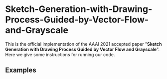 # Sketch-Generation-with-Drawing-Process-Guided-by-Vector-Flow-and-Grayscale
This is the official implementation of the AAAI 2021 accepted paper "**Sketch Generation with Drawing Process Guided by Vector Flow and Grayscale**". Here we give some instructions for running our code.
## Examples
